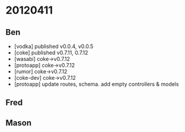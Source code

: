 # 20120411

## Ben
- [vodka] published v0.0.4, v0.0.5
- [coke] published v0.7.11, 0.7.12
- [wasabi] coke->v0.7.12
- [protoapp] coke->v0.7.12
- [rumor] coke->v0.7.12
- [coke-dev] coke->v0.7.12
- [protoapp] update routes, schema. add empty controllers & models


## Fred



## Mason